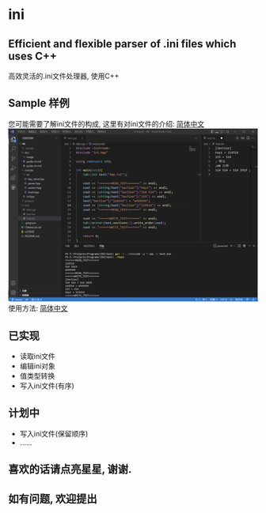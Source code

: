 # ini
Efficient and flexible parser of .ini files which uses C++ 
----------------------------------------------------------
高效灵活的.ini文件处理器, 使用C++ 

## Sample 样例
您可能需要了解ini文件的构成, 这里有对ini文件的介绍: [简体中文](/doc/introduction-ini-ch.md)
![img](/doc/image/sample-0.png "Sample") 
使用方法: [简体中文](/doc/guide-ch.md) 

## 已实现
- 读取ini文件
- 编辑ini对象
- 值类型转换
- 写入ini文件(有序)
## 计划中
- 写入ini文件(保留顺序)
- ......

## 喜欢的话请点亮星星, 谢谢.
## 如有问题, 欢迎提出
